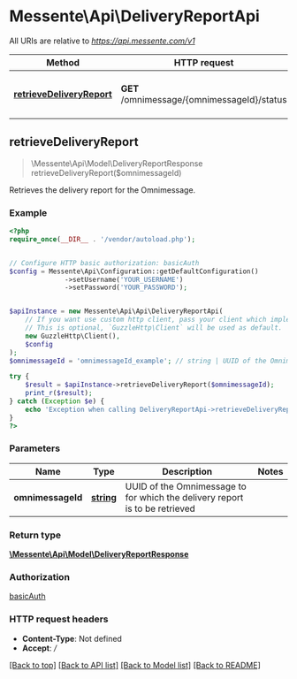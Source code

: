 # Messente\Api\DeliveryReportApi

All URIs are relative to *https://api.messente.com/v1*

Method | HTTP request | Description
------------- | ------------- | -------------
[**retrieveDeliveryReport**](DeliveryReportApi.md#retrieveDeliveryReport) | **GET** /omnimessage/{omnimessageId}/status | Retrieves the delivery report for the Omnimessage.



## retrieveDeliveryReport

> \Messente\Api\Model\DeliveryReportResponse retrieveDeliveryReport($omnimessageId)

Retrieves the delivery report for the Omnimessage.

### Example

```php
<?php
require_once(__DIR__ . '/vendor/autoload.php');


// Configure HTTP basic authorization: basicAuth
$config = Messente\Api\Configuration::getDefaultConfiguration()
              ->setUsername('YOUR_USERNAME')
              ->setPassword('YOUR_PASSWORD');


$apiInstance = new Messente\Api\Api\DeliveryReportApi(
    // If you want use custom http client, pass your client which implements `GuzzleHttp\ClientInterface`.
    // This is optional, `GuzzleHttp\Client` will be used as default.
    new GuzzleHttp\Client(),
    $config
);
$omnimessageId = 'omnimessageId_example'; // string | UUID of the Omnimessage to for which the delivery report is to be retrieved

try {
    $result = $apiInstance->retrieveDeliveryReport($omnimessageId);
    print_r($result);
} catch (Exception $e) {
    echo 'Exception when calling DeliveryReportApi->retrieveDeliveryReport: ', $e->getMessage(), PHP_EOL;
}
?>
```

### Parameters


Name | Type | Description  | Notes
------------- | ------------- | ------------- | -------------
 **omnimessageId** | [**string**](../Model/.md)| UUID of the Omnimessage to for which the delivery report is to be retrieved |

### Return type

[**\Messente\Api\Model\DeliveryReportResponse**](../Model/DeliveryReportResponse.md)

### Authorization

[basicAuth](../../README.md#basicAuth)

### HTTP request headers

- **Content-Type**: Not defined
- **Accept**: */*

[[Back to top]](#) [[Back to API list]](../../README.md#documentation-for-api-endpoints)
[[Back to Model list]](../../README.md#documentation-for-models)
[[Back to README]](../../README.md)

